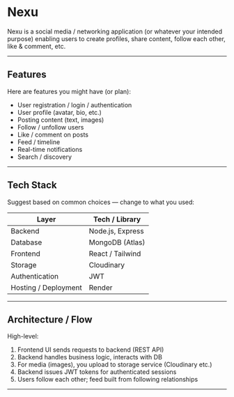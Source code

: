 # Nexu
Nexu is a social media / networking application (or whatever your intended purpose) enabling users to create profiles, share content, follow each other, like & comment, etc.  

---

## Features

Here are features you might have (or plan):

- User registration / login / authentication  
- User profile (avatar, bio, etc.)  
- Posting content (text, images)  
- Follow / unfollow users  
- Like / comment on posts  
- Feed / timeline  
- Real-time notifications  
- Search / discovery  

---

## Tech Stack

Suggest based on common choices — change to what you used:

| Layer | Tech / Library |
|---|---|
| Backend | Node.js, Express |
| Database | MongoDB (Atlas) |
| Frontend | React / Tailwind |
| Storage | Cloudinary |
| Authentication | JWT |
| Hosting / Deployment |  Render |

---

## Architecture / Flow

High-level:

1. Frontend UI sends requests to backend (REST API)  
2. Backend handles business logic, interacts with DB  
3. For media (images), you upload to storage service (Cloudinary etc.)  
4. Backend issues JWT tokens for authenticated sessions  
5. Users follow each other; feed built from following relationships  

---

